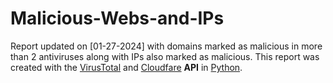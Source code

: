 # Malicious-Webs-and-IPs
Report updated on [01-27-2024] with domains marked as malicious in more than 2 antiviruses along with IPs also marked as malicious. This report was created with the [VirusTotal](https://virustotal.com) and [Cloudfare](https://cloudfare.com) **API** in [Python](https://python.org).
